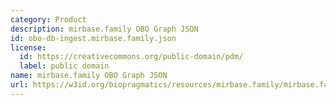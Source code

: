 ```yaml
---
category: Product
description: mirbase.family OBO Graph JSON
id: obo-db-ingest.mirbase.family.json
license:
  id: https://creativecommons.org/public-domain/pdm/
  label: public domain
name: mirbase.family OBO Graph JSON
url: https://w3id.org/biopragmatics/resources/mirbase.family/mirbase.family.json
---
```

